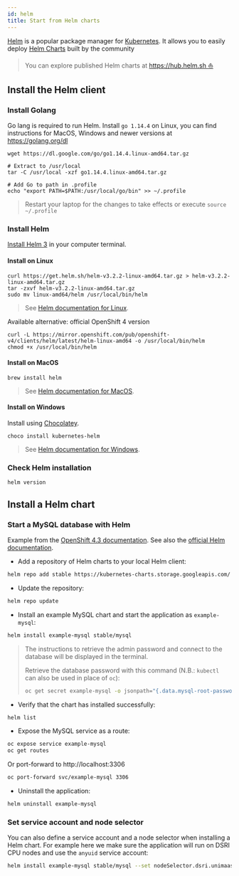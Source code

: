 ```yaml
---
id: helm
title: Start from Helm charts
---
```


[Helm](https://helm.sh/) is a popular package manager for [Kubernetes](https://kubernetes.io/). It allows you to easily deploy [Helm Charts](https://hub.helm.sh/) built by the community

> You can explore published Helm charts at [https://hub.helm.sh :sailboat:](https://hub.helm.sh) 

## Install the Helm client

### Install Golang

Go lang is required to run Helm. Install `go 1.14.4` on Linux, you can find instructions for MacOS, Windows and newer versions at https://golang.org/dl

```shell
wget https://dl.google.com/go/go1.14.4.linux-amd64.tar.gz

# Extract to /usr/local
tar -C /usr/local -xzf go1.14.4.linux-amd64.tar.gz

# Add Go to path in .profile
echo "export PATH=$PATH:/usr/local/go/bin" >> ~/.profile
```

> Restart your laptop for the changes to take effects or execute `source ~/.profile`

### Install Helm

[Install Helm 3](https://helm.sh/docs/intro/install/) in your computer terminal.

#### Install on Linux

```shell
curl https://get.helm.sh/helm-v3.2.2-linux-amd64.tar.gz > helm-v3.2.2-linux-amd64.tar.gz
tar -zxvf helm-v3.2.2-linux-amd64.tar.gz
sudo mv linux-amd64/helm /usr/local/bin/helm
```

> See [Helm documentation for Linux](https://helm.sh/docs/intro/install/#from-the-binary-releases).

Available alternative: official OpenShift 4 version

```shell
curl -L https://mirror.openshift.com/pub/openshift-v4/clients/helm/latest/helm-linux-amd64 -o /usr/local/bin/helm
chmod +x /usr/local/bin/helm
```

#### Install on MacOS

```shell
brew install helm
```

> See [Helm documentation for MacOS](https://helm.sh/docs/intro/install/#from-homebrew-macos).

#### Install on Windows

Install using [Chocolatey](https://chocolatey.org/).

```shell
choco install kubernetes-helm
```

> See [Helm documentation for Windows](https://helm.sh/docs/intro/install/#from-chocolatey-windows).

### Check Helm installation

```shell
helm version
```

## Install a Helm chart

### Start a MySQL database with Helm

Example from the [OpenShift 4.3 documentation](https://docs.openshift.com/container-platform/4.3/cli_reference/helm_cli/getting-started-with-helm-on-openshift-container-platform.html). See also the [official Helm documentation](https://helm.sh/docs/intro/using_helm/).

* Add a repository of Helm charts to your local Helm client:

```bash
helm repo add stable https://kubernetes-charts.storage.googleapis.com/
```

* Update the repository:

```bash
helm repo update
```

* Install an example MySQL chart and start the application as `example-mysql`:

```bash
helm install example-mysql stable/mysql
```

> The instructions to retrieve the admin password and connect to the database will be displayed in the terminal. 
> 
> Retrieve the database password with this command (N.B.: `kubectl` can also be used in place of `oc`):
> 
> ```bash
> oc get secret example-mysql -o jsonpath="{.data.mysql-root-password}" | base64 --decode; echo
> ```

* Verify that the chart has installed successfully:

```bash
helm list
```

* Expose the MySQL service as a route:

```bash
oc expose service example-mysql
oc get routes
```

Or port-forward to http://localhost:3306

```bash
oc port-forward svc/example-mysql 3306
```

* Uninstall the application:

```bash
helm uninstall example-mysql
```

### Set service account and node selector

You can also define a service account and a node selector when installing a Helm chart. For example here we make sure the application will run on DSRI CPU nodes and use the `anyuid` service account:

```bash
helm install example-mysql stable/mysql --set nodeSelector.dsri.unimaas.nl/cpu=true --set serviceAccount.name=anyuid
```
